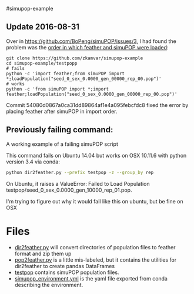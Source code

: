 #simupop-example

## Update 2016-08-31

Over in https://github.com/BoPeng/simuPOP/issues/3, I had found the problem was the [order in which feather and simuPOP were loaded][0]:

```
git clone https://github.com/zkamvar/simupop-example
cd simupop-example/testpopp
# fails
python -c 'import feather;from simuPOP import *;loadPopulation("seed_0_sex_0.0000_gen_00000_rep_00.pop")'
# works
python -c 'from simuPOP import *;import feather;loadPopulation("seed_0_sex_0.0000_gen_00000_rep_00.pop")'
```

Commit 54080d0867a0ca31dd89864af1e4a095febcfdc8 fixed the error by placing feather after simuPOP in import order.

## Previously failing command:

A working example of a failing simuPOP script

This command fails on Ubuntu 14.04 but works on OSX 10.11.6 with python version 3.4 via conda:

```sh
python dir2feather.py --prefix testpop -z --group_by rep
```

On Ubuntu, it raises a ValueError: Failed to Load Population testpop/seed_0_sex_0.0000_gen_10000_rep_01.pop.

I'm trying to figure out why it would fail like this on ubuntu, but be fine on OSX

# Files

 - [dir2feather.py](dir2feather.py) will convert directories of population files to feather format and zip them up
 - [pop2feather.py](pop2feather.py) is a little mis-labeled, but it contains the utilities for dir2feather to create pandas DataFrames
 - [testpop](testpop) contains simuPOP population files.
 - [simupop_environment.yml](simupop_environment.yml) is the yaml file exported from conda describing the environment.

 
[0]: https://github.com/BoPeng/simuPOP/issues/3#issuecomment-243834067
